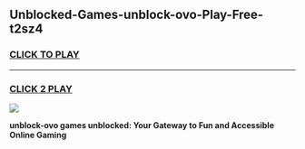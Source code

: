 
## Unblocked-Games-unblock-ovo-Play-Free-t2sz4
<h3>
<a href="https://premium76.site?title=unblock-ovo&ref=21A">CLICK TO PLAY</a></h3>
<hr>

<h3>
<a href="https://premium76.site?title=unblock-ovo&ref=21A">CLICK 2 PLAY</a>
  
</h3>

<a href="https://premium76.site?title=unblock-ovo&ref=21A"><img src="https://clearcache.store/games.png"></a>


**unblock-ovo games unblocked: Your Gateway to Fun and Accessible Online Gaming**
